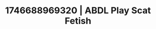 ---
categories:
- Midnight fantasy
- Erotic archetypes
- AI-generated
- Softcore surrealism
- Morning seduction
- Lingerie worship
- ASMR
- Cosplay
image: /assets/images/1746688969320.jpg
layout: post
seo:
  description: Featured content with exclusive Scat Fetish, ABDL Play. HD images available.
  keywords: Scat Fetish, ABDL Play
  og_image: /assets/images/1746688969320.jpg
  schema_type: VisualArtwork
tags:
- '#1746688969320'
- ABDL Play
- Scat Fetish
title: 1746688969320 | ABDL Play Scat Fetish
---